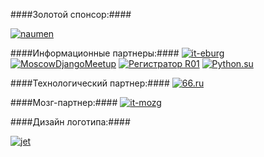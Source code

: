####Золотой спонсор:####


[![naumen](http://dropbucket.ru/pycon/naumen)](http://www.naumen.ru/)



####Информационные партнеры:####
[![it-eburg](http://dropbucket.ru/pycon/iteburg)](http://it-eburg.com/)
[![MoscowDjangoMeetup](http://dropbucket.ru/pycon/mdm)](http://moscowdjango.ru/)
[![Регистратор R01](http://dropbucket.ru/pycon/r01)](http://www.r01.ru/)
[![Python.su](http://dropbucket.ru/pycon/python_su)](http://python.su/forum/)


####Технологический партнер:####
[![66.ru](http://dropbucket.ru/pycon/66)](http://66.ru/)


####Мозг-партнер:####
[![it-mozg](http://dropbucket.ru/pycon/it-mozg)](http://itmozg.ru/)


####Дизайн логотипа:####

[![jet](http://dropbucket.ru/pycon/jet)](http://www.jetstyle.ru/)


